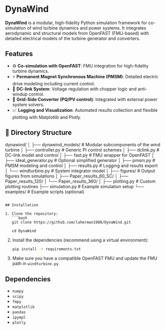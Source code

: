 # DynaWind

**DynaWind** is a modular, high-fidelity Python simulation framework for co-simulation of wind turbine dynamics and power systems. It integrates aerodynamic and structural models from OpenFAST (FMU-based) with detailed electrical models of the turbine generator and converters.

## Features

- ⚙️ **Co-simulation with OpenFAST**: FMU integration for high-fidelity turbine dynamics.
- ⚡ **Permanent Magnet Synchronous Machine (PMSM)**: Detailed electric drive modeling including current control.
- 🔋 **DC-link System**: Voltage regulation with chopper logic and anti-windup control.
- 🔌 **Grid-Side Converter (PQ/PV control)**: Integrated with external power system solvers.
- 📈 **Logging and Visualization**: Automated results collection and flexible plotting with Matplotlib and Plotly.


## 📁 Directory Structure
dynawind/
│
├── dynawind_models/ # Modular subcomponents of the wind turbine
│ ├── controller.py # Generic PI control schemes
│ ├── dclink.py # DC-link model and control
│ ├── fast.py # FMU wrapper for OpenFAST
│ ├── ideal_generator.py # Optional simplified generator
│ ├── pmsm.py # PMSM modeling and control
│ ├── results.py # Logging and results export
│ └── windturbine.py # System integrator model
│
├── figures/ # Output figures from simulations
│ ├── Paper_results_60_SC/
│ ├── Paper_results_120/
│ └── Paper_results_360/
│
├── plotting.py # Custom plotting routines
├── simulation.py # Example simulation setup
└── examples/ # Example scripts (optional)
```

## Installation

1. Clone the repository:
   ```bash
   git clone https://github.com/laherman1908/DynaWind.git
  
   cd DynaWind
   ```

2. Install the dependencies (recommend using a virtual environment):
   ```bash
   pip install -r requirements.txt
   ```

3. Make sure you have a compatible OpenFAST FMU and update the FMU path in `windturbine.py`.

## Dependencies

- `numpy`
- `scipy`
- `fmpy`
- `matplotlib`
- `pandas`
- `ipympl`
- `plotly`

